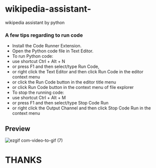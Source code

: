 # wikipedia-assistant-
wikipedia assistant by python
### A few tips regarding to run code
+ Install the Code Runner Extension.
+ Open the Python code file in Text Editor.
+ To run Python code:
+ use shortcut Ctrl + Alt + N
+ or press F1 and then select/type Run Code,
+ or right click the Text Editor and then click Run Code in the editor context menu
+ or click the Run Code button in the editor title menu
+ or click Run Code button in the context menu of file explorer
+ To stop the running code:
+ use shortcut Ctrl + Alt + M
+ or press F1 and then select/type Stop Code Run
+ or right click the Output Channel and then click Stop Code Run in the context menu
## Preview
<!-- [screen-capture (12).webm](https://user-images.githubusercontent.com/123060177/229448007-83744e6e-dd06-458c-b777-0cf50daa1687.webm) -->
![ezgif com-video-to-gif (7)](https://user-images.githubusercontent.com/123060177/229449583-c1abc6cc-4627-41af-8cd2-6f65c113b941.gif)
# THANKS

